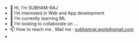 - 👋 Hi, I’m SUBHAM-RAJ
- 👀 I’m interested in Web and App development
- 🌱 I’m currently learning ML
- 💞️ I’m looking to collaborate on ...
- 📫 How to reach me . Mail me : subhamraj.work@gmail.com
- 

<!---
SUBHAM-RAJ-01/SUBHAM-RAJ-01 is a ✨ special ✨ repository because its `README.md` (this file) appears on your GitHub profile.
You can click the Preview link to take a look at your changes.
--->
